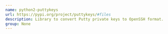 ```yaml
---
name: python2-puttykeys
url: https://pypi.org/project/puttykeys/#files
description: Library to convert Putty private keys to OpenSSH format.
group: None
---
```

